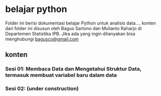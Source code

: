 # belajar python
Folder ini berisi dokumentasi belajar Python untuk analisis data.... konten dari folder ini disusun oleh Bagus Sartono dan Mulianto Raharjo di Departemen Statistika IPB.  Jika ada yang ingin ditanyakan bisa menghubungi bagusco@gmail.com

## konten
### Sesi 01: Membaca Data dan Mengetahui Struktur Data, termasuk membuat variabel baru dalam data
### Sesi 02: (under construction)
